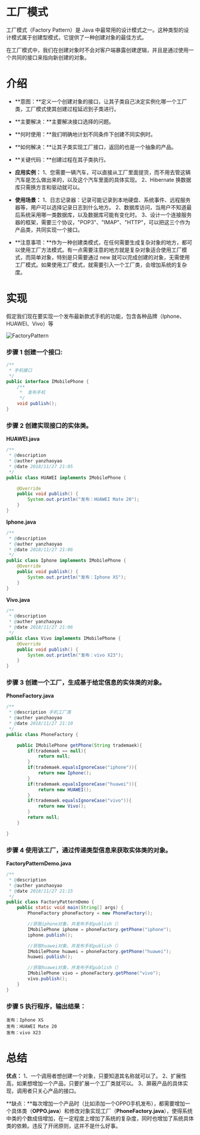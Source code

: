 # 工厂模式

工厂模式（Factory Pattern）是 Java 中最常用的设计模式之一。这种类型的设计模式属于创建型模式，它提供了一种创建对象的最佳方式。

在工厂模式中，我们在创建对象时不会对客户端暴露创建逻辑，并且是通过使用一个共同的接口来指向新创建的对象。

# 介绍

- **意图：**定义一个创建对象的接口，让其子类自己决定实例化哪一个工厂类，工厂模式使其创建过程延迟到子类进行。

- **主要解决：**主要解决接口选择的问题。

- **何时使用：**我们明确地计划不同条件下创建不同实例时。

- **如何解决：**让其子类实现工厂接口，返回的也是一个抽象的产品。

- **关键代码：**创建过程在其子类执行。

- **应用实例：** 1、您需要一辆汽车，可以直接从工厂里面提货，而不用去管这辆汽车是怎么做出来的，以及这个汽车里面的具体实现。 2、Hibernate 换数据库只需换方言和驱动就可以。

- **使用场景：** 1、日志记录器：记录可能记录到本地硬盘、系统事件、远程服务器等，用户可以选择记录日志到什么地方。 2、数据库访问，当用户不知道最后系统采用哪一类数据库，以及数据库可能有变化时。 3、设计一个连接服务器的框架，需要三个协议，"POP3"、"IMAP"、"HTTP"，可以把这三个作为产品类，共同实现一个接口。

- **注意事项：**作为一种创建类模式，在任何需要生成复杂对象的地方，都可以使用工厂方法模式。有一点需要注意的地方就是复杂对象适合使用工厂模式，而简单对象，特别是只需要通过 new 就可以完成创建的对象，无需使用工厂模式。如果使用工厂模式，就需要引入一个工厂类，会增加系统的复杂度。

# 实现
假定我们现在要实现一个发布最新款式手机的功能，包含各种品牌（Iphone、HUAWEI、Vivo）等

![FactoryPattern](/FactoryPattern.png)

### 步骤 1 创建一个接口:

```java
/**
 * 手机接口
 */
public interface IMobilePhone {
    /**
     *  发布手机
     */
    void publish();
}
```

### 步骤 2 创建实现接口的实体类。

**HUAWEI.java**

```java
/**
 * @description
 * @auther yanzhaoyao
 * @date 2018/11/27 21:05
 */
public class HUAWEI implements IMobilePhone {

    @Override
    public void publish() {
        System.out.println("发布：HUAWEI Mate 20");
    }
}
```

**Iphone.java**

```java
/**
 * @description
 * @auther yanzhaoyao
 * @date 2018/11/27 21:06
 */
public class Iphone implements IMobilePhone {
    @Override
    public void publish() {
        System.out.println("发布：Iphone XS");
    }
}
```

**Vivo.java**

```java
/**
 * @description
 * @auther yanzhaoyao
 * @date 2018/11/27 21:06
 */
public class Vivo implements IMobilePhone {
    @Override
    public void publish() {
        System.out.println("发布：vivo X23");
    }
}
```

### 步骤 3 创建一个工厂，生成基于给定信息的实体类的对象。

**PhoneFactory.java**

```java
/**
 * @description 手机工厂类
 * @auther yanzhaoyao
 * @date 2018/11/27 21:10
 */
public class PhoneFactory {

    public IMobilePhone getPhone(String trademaek){
        if(trademaek == null){
            return null;
        }
        if(trademaek.equalsIgnoreCase("iphone")){
            return new Iphone();
        }
        if(trademaek.equalsIgnoreCase("huawei")){
            return new HUAWEI();
        }
        if(trademaek.equalsIgnoreCase("vivo")){
            return new Vivo();
        }
        return null;
    }

}
```

### 步骤 4 使用该工厂，通过传递类型信息来获取实体类的对象。

**FactoryPatternDemo.java**

```java
/**
 * @description
 * @auther yanzhaoyao
 * @date 2018/11/27 21:15
 */
public class FactoryPatternDemo {
    public static void main(String[] args) {
        PhoneFactory phoneFactory = new PhoneFactory();

        //获取iphone对象，并发布手机publish（）
        IMobilePhone iphone = phoneFactory.getPhone("iphone");
        iphone.publish();

        //获取huawei对象，并发布手机publish（）
        IMobilePhone huawei = phoneFactory.getPhone("huawei");
        huawei.publish();

        //获取huawei对象，并发布手机publish（）
        IMobilePhone vivo = phoneFactory.getPhone("vivo");
        vivo.publish();
    }
}
```

### 步骤 5 执行程序，输出结果：

```
发布：Iphone XS
发布：HUAWEI Mate 20
发布：vivo X23
```

# 总结
**优点：** 1、一个调用者想创建一个对象，只要知道其名称就可以了。 2、扩展性高，如果想增加一个产品，只要扩展一个工厂类就可以。 3、屏蔽产品的具体实现，调用者只关心产品的接口。

**缺点：**每次增加一个产品时（比如添加一个OPPO手机发布），都需要增加一个具体类（**OPPO.java**）和修改对象实现工厂（**PhoneFactory.java**），使得系统中类的个数成倍增加，在一定程度上增加了系统的复杂度，同时也增加了系统具体类的依赖。违反了开闭原则，这并不是什么好事。